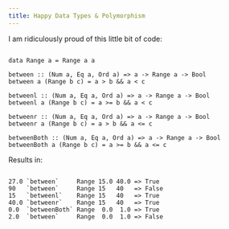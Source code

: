 ```yaml
---
title: Happy Data Types & Polymorphism
---
```


I am ridiculously proud of this little bit of code:

<pre><code class="haskell">
data Range a = Range a a

between :: (Num a, Eq a, Ord a) => a -> Range a -> Bool
between a (Range b c) = a > b && a < c

betweenl :: (Num a, Eq a, Ord a) => a -> Range a -> Bool
betweenl a (Range b c) = a >= b && a < c

betweenr :: (Num a, Eq a, Ord a) => a -> Range a -> Bool
betweenr a (Range b c) = a > b && a <= c

betweenBoth :: (Num a, Eq a, Ord a) => a -> Range a -> Bool
betweenBoth a (Range b c) = a >= b && a <= c
</code></pre>

Results in:

<pre><code class="haskell">
27.0 `between`     Range 15.0 40.0 => True
90   `between`     Range 15   40   => False
15   `betweenl`    Range 15   40   => True
40.0 `betweenr`    Range 15   40   => True
0.0  `betweenBoth` Range  0.0  1.0 => True
2.0  `between`     Range  0.0  1.0 => False
</code></pre>
